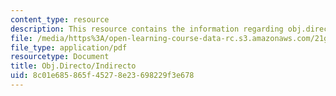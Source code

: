 ```yaml
---
content_type: resource
description: This resource contains the information regarding obj.directo/indirecto.
file: /media/https%3A/open-learning-course-data-rc.s3.amazonaws.com/21g-701-spanish-i-fall-2003/8c01e685865f45278e23698229f3e678_MIT21G_701F03_16objdi.pdf
file_type: application/pdf
resourcetype: Document
title: Obj.Directo/Indirecto
uid: 8c01e685-865f-4527-8e23-698229f3e678
---
```

